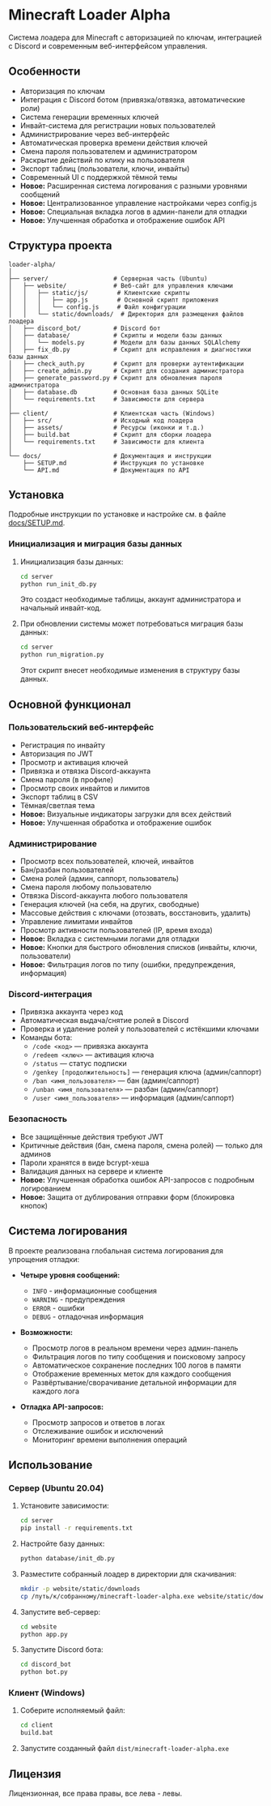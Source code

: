 # Minecraft Loader Alpha

Система лоадера для Minecraft с авторизацией по ключам, интеграцией с Discord и современным веб-интерфейсом управления.

## Особенности

- Авторизация по ключам
- Интеграция с Discord ботом (привязка/отвязка, автоматические роли)
- Система генерации временных ключей
- Инвайт-система для регистрации новых пользователей
- Администрирование через веб-интерфейс
- Автоматическая проверка времени действия ключей
- Смена пароля пользователем и администратором
- Раскрытие действий по клику на пользователя
- Экспорт таблиц (пользователи, ключи, инвайты)
- Современный UI с поддержкой тёмной темы
- **Новое:** Расширенная система логирования с разными уровнями сообщений
- **Новое:** Централизованное управление настройками через config.js
- **Новое:** Специальная вкладка логов в админ-панели для отладки
- **Новое:** Улучшенная обработка и отображение ошибок API

## Структура проекта

```
loader-alpha/
│
├── server/                  # Серверная часть (Ubuntu)
│   ├── website/             # Веб-сайт для управления ключами
│   │   ├── static/js/        # Клиентские скрипты
│   │   │   ├── app.js        # Основной скрипт приложения
│   │   │   └── config.js     # Файл конфигурации
│   │   └── static/downloads/  # Директория для размещения файлов лоадера
│   ├── discord_bot/         # Discord бот
│   ├── database/            # Скрипты и модели базы данных
│   │   └── models.py        # Модели для базы данных SQLAlchemy
│   ├── fix_db.py            # Скрипт для исправления и диагностики базы данных
│   ├── check_auth.py        # Скрипт для проверки аутентификации
│   ├── create_admin.py      # Скрипт для создания администратора
│   ├── generate_password.py # Скрипт для обновления пароля администратора
│   ├── database.db          # Основная база данных SQLite
│   └── requirements.txt     # Зависимости для сервера
│
├── client/                  # Клиентская часть (Windows)
│   ├── src/                 # Исходный код лоадера
│   ├── assets/              # Ресурсы (иконки и т.д.)
│   ├── build.bat            # Скрипт для сборки лоадера
│   └── requirements.txt     # Зависимости для клиента
│
└── docs/                    # Документация и инструкции
    ├── SETUP.md             # Инструкция по установке
    └── API.md               # Документация по API
```

## Установка

Подробные инструкции по установке и настройке см. в файле [docs/SETUP.md](docs/SETUP.md).

### Инициализация и миграция базы данных

1. Инициализация базы данных:
   ```bash
   cd server
   python run_init_db.py
   ```
   Это создаст необходимые таблицы, аккаунт администратора и начальный инвайт-код.

2. При обновлении системы может потребоваться миграция базы данных:
   ```bash
   cd server
   python run_migration.py
   ```
   Этот скрипт внесет необходимые изменения в структуру базы данных.

## Основной функционал

### Пользовательский веб-интерфейс
- Регистрация по инвайту
- Авторизация по JWT
- Просмотр и активация ключей
- Привязка и отвязка Discord-аккаунта
- Смена пароля (в профиле)
- Просмотр своих инвайтов и лимитов
- Экспорт таблиц в CSV
- Тёмная/светлая тема
- **Новое:** Визуальные индикаторы загрузки для всех действий
- **Новое:** Улучшенная обработка и отображение ошибок

### Администрирование
- Просмотр всех пользователей, ключей, инвайтов
- Бан/разбан пользователей
- Смена ролей (админ, саппорт, пользователь)
- Смена пароля любому пользователю
- Отвязка Discord-аккаунта любого пользователя
- Генерация ключей (на себя, на других, свободные)
- Массовые действия с ключами (отозвать, восстановить, удалить)
- Управление лимитами инвайтов
- Просмотр активности пользователей (IP, время входа)
- **Новое:** Вкладка с системными логами для отладки
- **Новое:** Кнопки для быстрого обновления списков (инвайты, ключи, пользователи)
- **Новое:** Фильтрация логов по типу (ошибки, предупреждения, информация)

### Discord-интеграция
- Привязка аккаунта через код
- Автоматическая выдача/снятие ролей в Discord
- Проверка и удаление ролей у пользователей с истёкшими ключами
- Команды бота:
  - `/code <код>` — привязка аккаунта
  - `/redeem <ключ>` — активация ключа
  - `/status` — статус подписки
  - `/genkey [продолжительность]` — генерация ключа (админ/саппорт)
  - `/ban <имя_пользователя>` — бан (админ/саппорт)
  - `/unban <имя_пользователя>` — разбан (админ/саппорт)
  - `/user <имя_пользователя>` — информация (админ/саппорт)

### Безопасность
- Все защищённые действия требуют JWT
- Критичные действия (бан, смена пароля, смена ролей) — только для админов
- Пароли хранятся в виде bcrypt-хеша
- Валидация данных на сервере и клиенте
- **Новое:** Улучшенная обработка ошибок API-запросов с подробным логированием
- **Новое:** Защита от дублирования отправки форм (блокировка кнопок)

## Система логирования

В проекте реализована глобальная система логирования для упрощения отладки:

- **Четыре уровня сообщений:**
  - `INFO` - информационные сообщения
  - `WARNING` - предупреждения
  - `ERROR` - ошибки
  - `DEBUG` - отладочная информация

- **Возможности:**
  - Просмотр логов в реальном времени через админ-панель
  - Фильтрация логов по типу сообщения и поисковому запросу
  - Автоматическое сохранение последних 100 логов в памяти
  - Отображение временных меток для каждого сообщения
  - Развёртывание/сворачивание детальной информации для каждого лога

- **Отладка API-запросов:**
  - Просмотр запросов и ответов в логах
  - Отслеживание ошибок и исключений
  - Мониторинг времени выполнения операций

## Использование

### Сервер (Ubuntu 20.04)

1. Установите зависимости:
   ```bash
   cd server
   pip install -r requirements.txt
   ```
2. Настройте базу данных:
   ```bash
   python database/init_db.py
   ```
3. Разместите собранный лоадер в директории для скачивания:
   ```bash
   mkdir -p website/static/downloads
   cp /путь/к/собранному/minecraft-loader-alpha.exe website/static/downloads/
   ```
4. Запустите веб-сервер:
   ```bash
   cd website
   python app.py
   ```
5. Запустите Discord бота:
   ```bash
   cd discord_bot
   python bot.py
   ```

### Клиент (Windows)

1. Соберите исполняемый файл:
   ```bash
   cd client
   build.bat
   ```
2. Запустите созданный файл `dist/minecraft-loader-alpha.exe`

## Лицензия

Лицензионная, все права правы, все лева - левы.